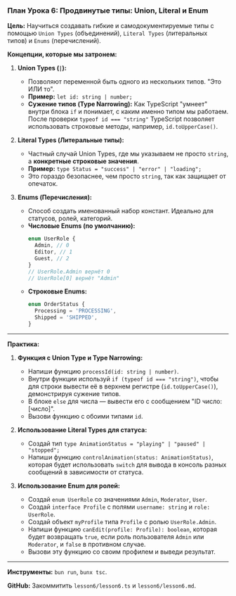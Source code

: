 ### План Урока 6: Продвинутые типы: Union, Literal и Enum

**Цель:** Научиться создавать гибкие и самодокументируемые типы с помощью `Union Types` (объединений), `Literal Types` (литеральных типов) и `Enums` (перечислений).

**Концепции, которые мы затронем:**

1.  **Union Types (`|`):**
    - Позволяют переменной быть одного из нескольких типов. "Это ИЛИ то".
    - **Пример:** `let id: string | number;`
    - **Сужение типов (Type Narrowing):** Как TypeScript "умнеет" внутри блока `if` и понимает, с каким именно типом мы работаем. После проверки `typeof id === "string"` TypeScript позволяет использовать строковые методы, например, `id.toUpperCase()`.

2.  **Literal Types (Литеральные типы):**
    - Частный случай Union Types, где мы указываем не просто `string`, а **конкретные строковые значения**.
    - **Пример:** `type Status = "success" | "error" | "loading";`
    - Это гораздо безопаснее, чем просто `string`, так как защищает от опечаток.

3.  **Enums (Перечисления):**
    - Способ создать именованный набор констант. Идеально для статусов, ролей, категорий.
    - **Числовые Enums (по умолчанию):**
      ```ts
      enum UserRole {
        Admin, // 0
        Editor, // 1
        Guest, // 2
      }
      // UserRole.Admin вернёт 0
      // UserRole[0] вернёт "Admin"
      ```
    - **Строковые Enums:**
      ```ts
      enum OrderStatus {
        Processing = 'PROCESSING',
        Shipped = 'SHIPPED',
      }
      ```

---

**Практика:**

1.  **Функция с Union Type и Type Narrowing:**
    - Напиши функцию `processId(id: string | number)`.
    - Внутри функции используй `if (typeof id === "string")`, чтобы для строки вывести её в верхнем регистре (`id.toUpperCase()`), демонстрируя сужение типов.
    - В блоке `else` для числа — вывести его с сообщением "ID число: [число]".
    - Вызови функцию с обоими типами `id`.

2.  **Использование Literal Types для статуса:**
    - Создай тип `type AnimationStatus = "playing" | "paused" | "stopped";`
    - Напиши функцию `controlAnimation(status: AnimationStatus)`, которая будет использовать `switch` для вывода в консоль разных сообщений в зависимости от статуса.

3.  **Использование Enum для ролей:**
    - Создай `enum UserRole` со значениями `Admin`, `Moderator`, `User`.
    - Создай `interface Profile` с полями `username: string` и `role: UserRole`.
    - Создай объект `myProfile` типа `Profile` с ролью `UserRole.Admin`.
    - Напиши функцию `canEdit(profile: Profile): boolean`, которая будет возвращать `true`, если роль пользователя `Admin` или `Moderator`, и `false` в противном случае.
    - Вызови эту функцию со своим профилем и выведи результат.

---

**Инструменты:** `bun run`, `bunx tsc`.

**GitHub:** Закоммитить `lesson6/lesson6.ts` и `lesson6/lesson6.md`.
